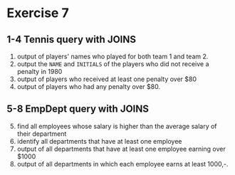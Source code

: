 # Exercise 7
## 1-4 Tennis query with JOINS
1. output of players' names who played for both team 1 and team 2.
2. output the ```NAME``` and ```INITIALS``` of the players who did not receive a penalty in 1980
3. output of players who received at least one penalty over $80
4. output of players who had any penalty over $80.
## 5-8 EmpDept query with JOINS
5. find all employees whose salary is higher than the average salary of their department
6. identify all departments that have at least one employee
7. output of all departments that have at least one employee earning over $1000
8. output of all departments in which each employee earns at least 1000,-.
